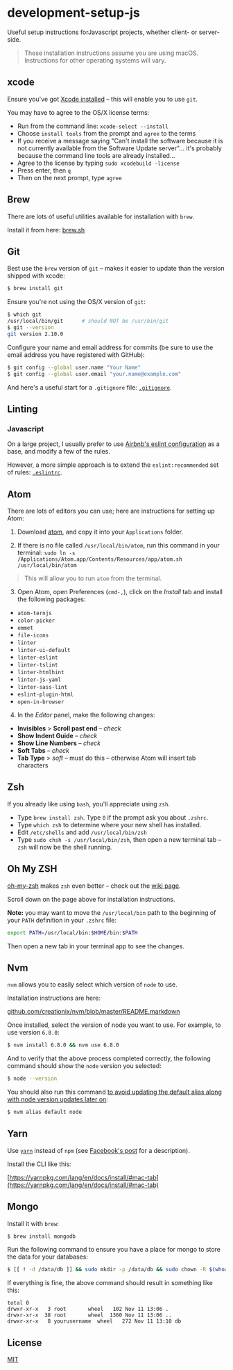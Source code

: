 # development-setup-js

Useful setup instructions forJavascript projects, whether client- or server-side.

> These installation instructions assume you are using macOS. Instructions for other operating systems will vary.

## xcode

Ensure you've got [Xcode installed](https://itunes.apple.com/us/app/xcode/id497799835) – this will enable you to use `git`.

You may have to agree to the OS/X license terms:

- Run from the command line: `xcode-select --install`
- Choose `install tools` from the prompt and `agree` to the terms
- If you receive a message saying "Can't install the software because it is not currently available from the Software Update server"... it's probably because the command line tools are already installed...
- Agree to the license by typing `sudo xcodebuild -license`
- Press enter, then `q`
- Then on the next prompt, type `agree`


## Brew

There are lots of useful utilities available for installation with `brew`.

Install it from here: [brew.sh](http://brew.sh/#install)

## Git

Best use the `brew` version of `git` &ndash; makes it easier to update than the version shipped with xcode:

``` sh
$ brew install git
```

Ensure you're not using the OS/X version of `git`:

``` sh
$ which git
/usr/local/bin/git      # should NOT be /usr/bin/git
$ git --version
git version 2.10.0
```

Configure your name and email address for commits (be sure to use the email address you have registered with GitHub):

``` sh
$ git config --global user.name "Your Name"
$ git config --global user.email "your.name@example.com"
```

And here's a useful start for a `.gitignore` file: [`.gitignore`](.gitignore).

## Linting

### Javascript

On a large project, I usually prefer to use [Airbnb's eslint configuration](https://www.npmjs.com/package/eslint-config-airbnb) as a base, and modify a few of the rules.

However, a more simple approach is to extend the `eslint:recommended` set of rules: [`.eslintrc`](.eslintrc).

## Atom

There are lots of editors you can use; here are instructions for setting up Atom:

1. Download [atom](https://atom.io/), and copy it into your `Applications` folder.

2. If there is no file called `/usr/local/bin/atom`, run this command in your terminal: `sudo ln -s /Applications/Atom.app/Contents/Resources/app/atom.sh /usr/local/bin/atom`
> This will allow you to run `atom` from the terminal.

3. Open Atom, open Preferences (`cmd-,`), click on the _Install_ tab and install the following packages:
  - `atom-ternjs`
  - `color-picker`
  - `emmet`
  - `file-icons`
  - `linter`
  - `linter-ui-default`
  - `linter-eslint`
  - `linter-tslint`
  - `linter-htmlhint`
  - `linter-js-yaml`
  - `linter-sass-lint`
  - `eslint-plugin-html`
  - `open-in-browser`

4. In the _Editor_ panel, make the following changes:
  - **Invisibles** > **Scroll past end** – _check_
  - **Show Indent Guide** – _check_
  - **Show Line Numbers** – _check_
  - **Soft Tabs** – _check_
  - **Tab Type** > _soft_ – must do this – otherwise Atom will insert tab characters

## Zsh

If you already like using `bash`, you'll appreciate using `zsh`.

- Type `brew install zsh`. Type `0` if the prompt ask you about `.zshrc`.
- Type `which zsh` to determine where your new shell has installed.
- Edit `/etc/shells` and add `/usr/local/bin/zsh`
- Type `sudo chsh -s /usr/local/bin/zsh`, then open a new terminal tab – `zsh` will now be the shell running.

## Oh My ZSH

[oh-my-zsh](http://ohmyz.sh/) makes `zsh` even better – check out the [wiki page](https://github.com/robbyrussell/oh-my-zsh/wiki).

Scroll down on the page above for installation instructions.

**Note:** you may want to move the `/usr/local/bin` path to the beginning of your `PATH` definition in your `.zshrc` file:

``` sh
export PATH=/usr/local/bin:$HOME/bin:$PATH
```

Then open a new tab in your terminal app to see the changes.

## Nvm

`nvm` allows you to easily select which version of `node` to use.

Installation instructions are here:

[github.com/creationix/nvm/blob/master/README.markdown](https://github.com/creationix/nvm/blob/master/README.markdown#install-script)

Once installed, select the version of node you want to use. For example, to use version `6.8.0`:

``` sh
$ nvm install 6.8.0 && nvm use 6.8.0
```

And to verify that the above process completed correctly, the following command should show the `node` version you selected:

``` sh
$ node --version
```

You should also run this command [to avoid updating the default alias along with node version updates later on](http://stackoverflow.com/a/31859164):

``` sh
$ nvm alias default node
```

## Yarn

Use [`yarn`](https://yarnpkg.com/) instead of `npm` (see [Facebook's post](https://code.facebook.com/posts/1840075619545360) for a description).

Install the CLI like this:

[https://yarnpkg.com/lang/en/docs/install/#mac-tab](https://yarnpkg.com/lang/en/docs/install/#mac-tab)

## Mongo

Install it with `brew`:

``` sh
$ brew install mongodb
```

Run the following command to ensure you have a place for mongo to store the data for your databases:

``` sh
$ [[ ! -d /data/db ]] && sudo mkdir -p /data/db && sudo chown -R $(whoami) /data/db || ls -la /data
```

If everything is fine, the above command should result in something like this:

```
total 0
drwxr-xr-x   3 root       wheel   102 Nov 11 13:06 .
drwxr-xr-x  38 root       wheel  1360 Nov 11 13:06 ..
drwxr-xr-x   8 yourusername  wheel   272 Nov 11 13:10 db
```

## License

[MIT](LICENSE)
